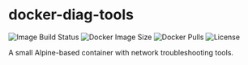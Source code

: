 # docker-diag-tools
![Image Build Status](https://img.shields.io/github/workflow/status/ccmpbll/docker-diag-tools/Docker%20Image%20CI?style=flat-square) ![Docker Image Size](https://img.shields.io/docker/image-size/ccmpbll/docker-diag-tools/latest?style=flat-square) ![Docker Pulls](https://img.shields.io/docker/pulls/ccmpbll/docker-diag-tools.svg?style=flat-square) ![License](https://img.shields.io/badge/License-GPLv3-blue.svg?style=flat-square)

A small Alpine-based container with network troubleshooting tools.
